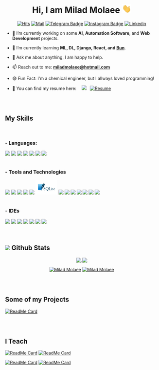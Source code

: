<h1 align="center">Hi, I am Milad Molaee <img src="https://raw.githubusercontent.com/ABSphreak/ABSphreak/master/gifs/Hi.gif" width="30px">
</h1>

<div align=center>

[![Hits](https://hits.seeyoufarm.com/api/count/incr/badge.svg?url=https%3A%2F%2Fgithub.com%2Fmiladmolaee%2Fmiladmolaee&count_bg=%23A4A&title_bg=%23555555&icon=&icon_color=%23&title=Profile+Views&edge_flat=false)](https://hits.seeyoufarm.com)
[![Mail](https://img.shields.io/badge/-Mail-c14438?style=flat&logo=microsoftoutlook&logoColor=white&color=%23199)](mailto:miladmolaee@hotmail.com)
[![Telegram Badge](https://img.shields.io/badge/-Telegram-1da1f2?labelColor=1da1f2&logo=telegram&logoColor=white&link=https://telegram.me/milad_molaee)](https://telegram.me/milad_molaee)
[![Instagram Badge](https://img.shields.io/badge/-Instagram-purple?logo=instagram&logoColor=white&link=https://instagram.com/milad_molaee/)](https://www.instagram.com/milad_molaee)
[![Linkedin](https://img.shields.io/badge/-LinkedIn-blue?style=flat&logo=Linkedin&logoColor=white)](https://www.linkedin.com/in/milad-molaee/)
<!-- [![Website Badge](https://img.shields.io/badge/-Website-c14438?style=flat&logo=Google-Chrome&logoColor=white&link=https://www.hejazizo.com)](https://www.hejazizo.com) -->
<!-- [![Twitter Badge](https://img.shields.io/badge/-Twitter-1da1f2?labelColor=1da1f2&logo=twitter&logoColor=white&link=https://twitter.com/miillood)](https://twitter.com/miillood) -->
<!-- [![Github](https://img.shields.io/github/followers/miladmolaee?label=Follow&style=social)](https://github.com/miladmolaee) -->
</div>


- 🔭 I’m currently working on some **AI**, **Automation Software**, and **Web Development** projects.

- 🌱 I’m currently learning **ML, DL, Django, React, and <a href="https://bun.sh/" target="_blank">Bun</a>**.

<!-- - 👨‍💻 All of my projects are available at [aryasoni98.github.io](aryasoni98.github.io)

- 📝 I regularly write articles on [blog.aryasoni.com](blog.aryasoni.com) -->

- 💬 Ask me about anything, I am happy to help.

- 📫 Reach out to me: **miladmolaee@hotmail.com**

- 😄 Fun Fact: I'm a chemical engineer, but I allways loved programming!

- 📄 You can find my resume here: &ensp;&ensp;<img src="https://img.icons8.com/stickers/20/000000/hand-right.png"/> &ensp;[![Resume](https://img.shields.io/badge/My%20Resume-%100db70ed.svg?style=for-the-badgem&color=red)](https://github.com/miladmolaee/My-Resume/blob/main/resume.pdf)

<br>
<br>

## <b>My Skills</b>
<br>

<div>

### - Languages:

<img src="https://img.icons8.com/color/48/000000/c-programming.png"/>
<img src="https://img.icons8.com/color/48/000000/c-plus-plus-logo.png"/>
<img src="https://img.icons8.com/color/48/000000/python--v1.png"/>
<img src="https://img.icons8.com/color/48/000000/java-coffee-cup-logo--v1.png"/>
<img src="https://img.icons8.com/color/48/000000/html-5--v1.png"/>
<img src="https://img.icons8.com/color/48/000000/css3.png"/>
<img src="https://img.icons8.com/color/48/000000/javascript--v1.png"/>
<br>
<br>

### - Tools and Technologies

<img src="https://img.icons8.com/fluency/48/000000/android-os.png"/>   
<img src="https://img.icons8.com/color/48/000000/react-native.png"/>
<img src="https://img.icons8.com/material-outlined/48/00ff57/django.png"/>
<img src="https://img.icons8.com/fluency/48/000000/node-js.png"/>
<img src="https://img.icons8.com/color/48/000000/mysql-logo.png"/>
<img src="./images/sqlite.png" height=48px/>
<img src="https://img.icons8.com/color/48/000000/numpy.png"/>
<img src="https://img.icons8.com/color/48/000000/tensorflow.png"/>
<img src="https://img.icons8.com/color/48/000000/git.png"/>
<img src="https://img.icons8.com/sf-regular-filled/48/000000/github.png"/>
<img src="https://img.icons8.com/color/48/000000/gitlab.png"/>
<img src="https://img.icons8.com/fluency/48/000000/windows-10.png"/>
<img src="https://img.icons8.com/color/48/000000/ubuntu--v1.png"/>
<br>
<br>

### - IDEs

<img src="https://img.icons8.com/fluency/48/000000/visual-studio-code-2019.png"/>
<img src="https://img.icons8.com/fluency/48/000000/sublime-text.png"/>
<img src="https://img.icons8.com/color/48/000000/atom-editor.png"/>
<img src="https://img.icons8.com/fluency/48/000000/jupyter.png"/>
<img src="https://img.icons8.com/color/48/000000/intellij-idea.png"/>
<img src="https://img.icons8.com/color/48/000000/pycharm.png"/>
<img src="https://img.icons8.com/color/48/000000/webstorm.png"/>

</div>
<br>
<br>


## <img src="https://media.giphy.com/media/iY8CRBdQXODJSCERIr/giphy.gif" width="25"> <b>Github Stats</b>


<p align="center">
<a href="https://github.com/miladmolaee">
  <img align="center" src="https://github-readme-stats.vercel.app/api?username=miladmolaee&include_all_commits=true&count_private=true&show_icons=true&line_height=20&title_color=7A7ADB&icon_color=2234AE&text_color=D3D3D3&bg_color=0,000000,130F40" width="450"/>
</a>
 
<a href="https://github.com/miladmolaee">
  <img align="center" src="https://github-readme-streak-stats.herokuapp.com/?user=miladmolaee&theme=blueberry" width="380"/>
</a>
</p>

<p align="center">
    <a href="https://github.com/miladmolaee"><img src="https://github-profile-summary-cards.vercel.app/api/cards/profile-details?username=miladmolaee&theme=tokyonight&hide_border=true"  width="520" alt="Milad Molaee"/></a>
<a href="https://github.com/miladmolaee"><img src="https://github-readme-stats.vercel.app/api/top-langs?username=miladmolaee&show_icons=true&locale=en&layout=compact&theme=tokyonight" width="320"  alt="Milad Molaee"/></a>
</p>
<br>
<br>

## <b>Some of my Projects</b>

[![ReadMe Card](https://github-readme-stats.vercel.app/api/pin/?username=miladmolaee&repo=nethub)](https://github.com/miladmolaee/nethub)

<br>
<br>


## <b>I Teach</b>

[![ReadMe Card](https://github-readme-stats.vercel.app/api/pin/?username=miladmolaee&repo=Cpp-Tutorial)](https://github.com/miladmolaee/Cpp-Tutorial)    [![ReadMe Card](https://github-readme-stats.vercel.app/api/pin/?username=miladmolaee&repo=Python-Tutorial)](https://github.com/miladmolaee/Python-Tutorial)

[![ReadMe Card](https://github-readme-stats.vercel.app/api/pin/?username=miladmolaee&repo=Web-DEV-Tutorial)](https://github.com/miladmolaee/Web-DEV-Tutorial)    [![ReadMe Card](https://github-readme-stats.vercel.app/api/pin/?username=miladmolaee&repo=Git-Tutorial)](https://github.com/miladmolaee/Git-Tutorial)


